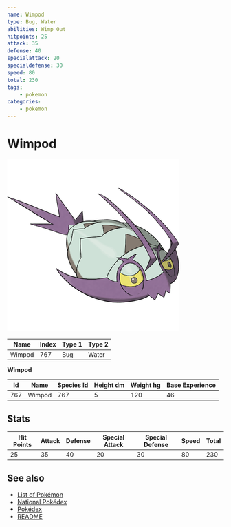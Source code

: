 ```yaml
---
name: Wimpod
type: Bug, Water
abilities: Wimp Out
hitpoints: 25
attack: 35
defense: 40
specialattack: 20
specialdefense: 30
speed: 80
total: 230
tags:
    - pokemon
categories:
    - pokemon
---
```


# Wimpod


![Wimpod](images/767.png)

| **Name** | **Index** | **Type 1** | **Type 2** |
|----|----|----|----|
| Wimpod | 767 | Bug | Water  |

**Wimpod** 




| **Id** | **Name** | **Species Id** | **Height dm** | **Weight hg** | **Base Experience** |
|--------|----------|----------------|------------|------------|---------------------|
| 767 | Wimpod | 767 | 5 | 120 | 46 |



## Stats

| **Hit Points** | **Attack** | **Defense** | **Special Attack** | **Special Defense** | **Speed** | **Total** |
|----------------|------------|-------------|--------------------|---------------------|-----------|-----------|
| 25 | 35 | 40 | 20 | 30 | 80 | 230 |

## See also

- [List of Pokémon](../pokemon.md)
- [National Pokédex](../national_pokedex.md)
- [Pokédex](../pokedex.md)
- [README](../README.md)
